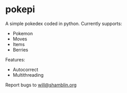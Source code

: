 # pokepi
A simple pokedex coded in python.
Currently supports:
- Pokemon
- Moves
- Items
- Berries

Features:
- Autocorrect
- Multithreading

Report bugs to will@shamblin.org
